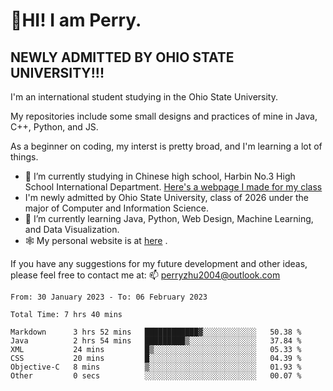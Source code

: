 # 🌄HI! I am Perry. <br> #
## NEWLY ADMITTED BY OHIO STATE UNIVERSITY!!! ##  
I'm an international student studying in the Ohio State University. <br>

My repositories include some small designs and practices of mine in Java, C++, Python, and JS. <br>

As a beginner on coding, my interst is pretty broad, and I'm learning a lot of things. <br>
- 🔭 I’m currently studying in Chinese high school, Harbin No.3 High School International Department. [Here's a webpage I made for my class](https://perry2004.github.io/weirdos/)
- I'm newly admitted by Ohio State University, class of 2026 under the major of Computer and Information Science. 
- 🌱 I’m currently learning Java, Python, Web Design, Machine Learning, and Data Visualization. 
- 🕸️ My personal website is at <a href="https://zhu-yp.cn">here</a> .  

If you have any suggestions for my future development and other ideas, please feel free to contact me at: 📫 [perryzhu2004@outlook.com](mailto:perryzhu2004@outlook.com)

<!--START_SECTION:waka-->

```text
From: 30 January 2023 - To: 06 February 2023

Total Time: 7 hrs 40 mins

Markdown      3 hrs 52 mins   ████████████▓░░░░░░░░░░░░   50.38 %
Java          2 hrs 54 mins   █████████▒░░░░░░░░░░░░░░░   37.84 %
XML           24 mins         █▒░░░░░░░░░░░░░░░░░░░░░░░   05.33 %
CSS           20 mins         █░░░░░░░░░░░░░░░░░░░░░░░░   04.39 %
Objective-C   8 mins          ▒░░░░░░░░░░░░░░░░░░░░░░░░   01.93 %
Other         0 secs          ░░░░░░░░░░░░░░░░░░░░░░░░░   00.07 %
```

<!--END_SECTION:waka-->